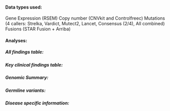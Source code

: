 #### Data types used:

Gene Expression (RSEM)
Copy number (CNVkit and Controlfreec)
Mutations (4 callers: Strelka, Vardict, Mutect2, Lancet, Consensus (2/4), All combined)
Fusions (STAR Fusion + Arriba)

#### Analyses:

##### All findings table:



##### Key clinical findings table:

##### Genomic Summary:

##### Germline variants:

##### Disease specific information: